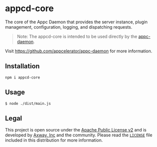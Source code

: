 # appcd-core

The core of the Appc Daemon that provides the server instance, plugin management, configuration,
logging, and dispatching requests.

> Note: The appcd-core is intended to be used directly by the [appc-daemon](
> https://github.com/appcelerator/appcd-daemon).

Visit https://github.com/appcelerator/appc-daemon for more information.

## Installation

	npm i appcd-core

## Usage

	$ node ./dist/main.js

## Legal

This project is open source under the [Apache Public License v2][1] and is developed by
[Axway, Inc](http://www.axway.com/) and the community. Please read the [`LICENSE`][1] file included
in this distribution for more information.

[1]: https://github.com/appcelerator/appc-daemon/packages/appcd-core/LICENSE
